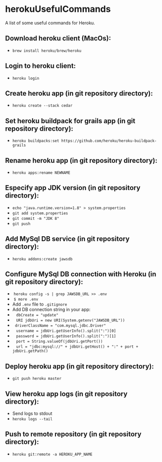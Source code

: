 # herokuUsefulCommands
A list of some useful commands for Heroku.

## Download heroku client (MacOs): 
- `brew install heroku/brew/heroku`

## Login to heroku client: 
- `heroku login`

## Create heroku app (in git repository directory): 
- `heroku create --stack cedar`

## Set heroku buildpack for grails app (in git repository directory): 
- `heroku buildpacks:set https://github.com/heroku/heroku-buildpack-grails`

## Rename heroku app (in git repository directory):
- `heroku apps:rename NEWNAME`

## Especify app JDK version (in git repository directory):
- `echo "java.runtime.version=1.8" > system.properties`
- `git add system.properties`
- `git commit -m "JDK 8"`
- `git push`

## Add MySql DB service (in git repository directory): 
- `heroku addons:create jawsdb`

## Configure MySql DB connection with Heroku (in git repository directory): 
-  `heroku config -s | grep JAWSDB_URL >> .env`
-  `$ more .env`
-  Add `.env` file to `.gitignore`
-  Add DB connection string in your app: 
-    `dbCreate = "update"`
-    `URI jdbUri = new URI(System.getenv("JAWSDB_URL"))`
-    `driverClassName = "com.mysql.jdbc.Driver"`
-    `username = jdbUri.getUserInfo().split(":")[0]`
-    `password = jdbUri.getUserInfo().split(":")[1]`
-    `port = String.valueOf(jdbUri.getPort())`
-    `url = "jdbc:mysql://" + jdbUri.getHost() + ":" + port + jdbUri.getPath()`

## Deploy heroku app (in git repository directory): 
- `git push heroku master`

## View heroku app logs (in git repository directory): 
- Send logs to stdout
- `heroku logs --tail`

## Push to remote repository (in git repository directory):
- `heroku git:remote -a HEROKU_APP_NAME`
